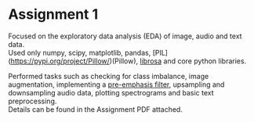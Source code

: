 # Assignment 1

Focused on the exploratory data analysis (EDA) of image, audio and text data.  
Used only  numpy, scipy, matplotlib, pandas, [PIL] (https://pypi.org/project/Pillow/)(Pillow), [librosa](https://librosa.org/doc/latest/index.html) and core python libraries.  

Performed tasks such as checking for class imbalance, image augmentation, implementing a [pre-emphasis filter](https://wiki.hydrogenaud.io/index.php?title=Pre-emphasis), upsampling and downsampling audio data, plotting spectrograms and basic text preprocessing.  
Details can be found in the Assignment PDF attached.
